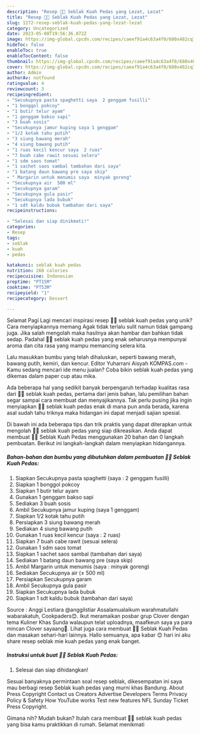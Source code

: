 ```yaml
---
description: "Resep 🌺🌺 Seblak Kuah Pedas yang Lezat, Lezat"
title: "Resep 🌺🌺 Seblak Kuah Pedas yang Lezat, Lezat"
slug: 1272-resep-seblak-kuah-pedas-yang-lezat-lezat
category: Uncategorized
date: 2023-05-08T19:56:36.072Z
image: https://img-global.cpcdn.com/recipes/caeef91a4c63a4f0/680x482cq70/seblak-kuah-pedas-foto-resep-utama.jpg
hideToc: false
enableToc: true
enableTocContent: false
thumbnail: https://img-global.cpcdn.com/recipes/caeef91a4c63a4f0/680x482cq70/seblak-kuah-pedas-foto-resep-utama.jpg
cover: https://img-global.cpcdn.com/recipes/caeef91a4c63a4f0/680x482cq70/seblak-kuah-pedas-foto-resep-utama.jpg
author: Admin
authorAv: notfound
ratingvalue: 4
reviewcount: 3
recipeingredient:
- "Secukupnya pasta spaghetti saya  2 genggam fusilli"
- "1 bonggol pokcoy"
- "1 butir telur ayam"
- "1 genggam bakso sapi"
- "3 buah sosis"
- "Secukupnya jamur kuping saya 1 genggam"
- "1/2 kotak tahu putih"
- "3 siung bawang merah"
- "4 siung bawang putih"
- "1 ruas kecil kencur saya  2 ruas"
- "7 buah cabe rawit sesuai selera"
- "1 sdm saos tomat"
- "1 sachet saos sambal tambahan dari saya"
- "1 batang daun bawang pre saya skip"
- " Margarin untuk menumis saya  minyak goreng"
- "Secukupnya air  500 ml"
- "Secukupnya garam"
- "Secukupnya gula pasir"
- "Secukupnya lada bubuk"
- "1 sdt kaldu bubuk tambahan dari saya"
recipeinstructions:

- "Selesai dan siap dinikmati!"
categories:
- Resep
tags:
- seblak
- kuah
- pedas

katakunci: seblak kuah pedas 
nutrition: 268 calories
recipecuisine: Indonesian
preptime: "PT15M"
cooktime: "PT53M"
recipeyield: "1"
recipecategory: Dessert

---
```



Selamat Pagi Lagi mencari inspirasi resep 🌺🌺 seblak kuah pedas yang unik? Cara menyiapkannya memang Agak tidak terlalu sulit namun tidak gampang juga. Jika salah mengolah maka hasilnya akan hambar dan bahkan tidak sedap. Padahal 🌺🌺 seblak kuah pedas yang enak seharusnya mempunyai aroma dan cita rasa yang mampu memancing selera kita.


Lalu masukkan bumbu yang telah dihaluskan, seperti bawang merah, bawang putih, kemiri, dan kencur. Editor Yuharrani Aisyah KOMPAS.com - Kamu sedang mencari ide menu jualan? Coba bikin seblak kuah pedas yang dikemas dalam paper cup atau mika.

Ada beberapa hal yang sedikit banyak berpengaruh terhadap kualitas rasa dari 🌺🌺 seblak kuah pedas, pertama dari jenis bahan, lalu pemilihan bahan segar sampai cara membuat dan menyajikannya. Tak perlu pusing jika ingin menyiapkan 🌺🌺 seblak kuah pedas enak di mana pun anda berada, karena asal sudah tahu triknya maka hidangan ini dapat menjadi sajian spesial.


Di bawah ini ada beberapa tips dan trik praktis yang dapat diterapkan untuk mengolah 🌺🌺 seblak kuah pedas yang siap dikreasikan. Anda dapat membuat 🌺🌺 Seblak Kuah Pedas menggunakan 20 bahan dan 0 langkah pembuatan. Berikut ini langkah-langkah dalam menyiapkan hidangannya.

<!--inarticleads1-->

##### Bahan-bahan dan bumbu yang dibutuhkan dalam pembuatan 🌺🌺 Seblak Kuah Pedas:

1. Siapkan Secukupnya pasta spaghetti (saya : 2 genggam fusilli)
1. Siapkan 1 bonggol pokcoy
1. Siapkan 1 butir telur ayam
1. Gunakan 1 genggam bakso sapi
1. Sediakan 3 buah sosis
1. Ambil Secukupnya jamur kuping (saya 1 genggam)
1. Siapkan 1/2 kotak tahu putih
1. Persiapkan 3 siung bawang merah
1. Sediakan 4 siung bawang putih
1. Gunakan 1 ruas kecil kencur (saya : 2 ruas)
1. Siapkan 7 buah cabe rawit (sesuai selera)
1. Gunakan 1 sdm saos tomat
1. Siapkan 1 sachet saos sambal (tambahan dari saya)
1. Sediakan 1 batang daun bawang pre (saya skip)
1. Ambil  Margarin untuk menumis (saya : minyak goreng)
1. Sediakan Secukupnya air (± 500 ml)
1. Persiapkan Secukupnya garam
1. Ambil Secukupnya gula pasir
1. Siapkan Secukupnya lada bubuk
1. Siapkan 1 sdt kaldu bubuk (tambahan dari saya)


Source : Anggi Lestiara @anggilstiar Assalamualaikum warahmatullahi wabarakatuh, Cookpaders😊. Ikut meramaikan posbar grup Clover dengan tema Kuliner Khas Sunda walaupun telat uploadnya, maafkeun saya ya para mincan Clover sayaang🙏. Lihat juga cara membuat 🌺🌺 Seblak Kuah Pedas dan masakan sehari-hari lainnya. Hallo semuanya, apa kabar 😊 hari ini aku share resep seblak mie kuah pedas yang enak banget. 

<!--inarticleads2-->

##### Instruksi untuk buat 🌺🌺 Seblak Kuah Pedas:


1. Selesai dan siap dihidangkan!

Sesuai banyaknya permintaan soal resep seblak, dikesempatan ini saya mau berbagi resep Seblak kuah pedas yang murni khas Bandung. About Press Copyright Contact us Creators Advertise Developers Terms Privacy Policy &amp; Safety How YouTube works Test new features NFL Sunday Ticket Press Copyright. 

Gimana nih? Mudah bukan? Itulah cara membuat 🌺🌺 seblak kuah pedas yang bisa kamu praktikkan di rumah. Selamat menikmati
